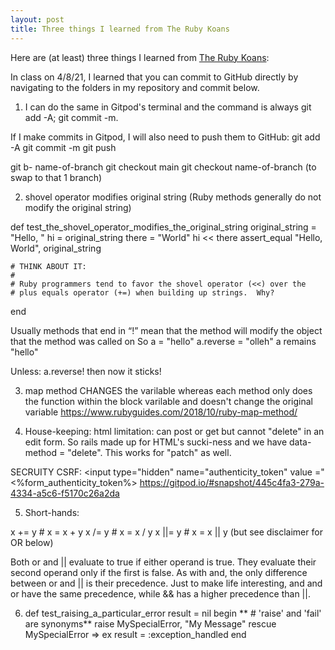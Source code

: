 ```yaml
---
layout: post
title: Three things I learned from The Ruby Koans
---
```


Here are (at least) three things I learned from [The Ruby Koans](http://rubykoans.com/):

In class on 4/8/21, I learned that you can commit to GitHub directly by navigating to the folders in my repository and commit below. 

1) I can do the same in Gitpod's terminal and the command is always git add -A; git commit -m. 

If I make commits in Gitpod, I will also need to push them to GitHub:
git add -A
git commit -m
git push

git b- name-of-branch
git checkout main
git checkout name-of-branch (to swap to that 1 branch)

2) shovel operator modifies original string (Ruby methods generally do not modify the original string)

def test_the_shovel_operator_modifies_the_original_string
    original_string = "Hello, "
    hi = original_string
    there = "World"
    hi << there
    assert_equal  "Hello, World", original_string

    # THINK ABOUT IT:
    #
    # Ruby programmers tend to favor the shovel operator (<<) over the
    # plus equals operator (+=) when building up strings.  Why?
  end

Usually methods that end in “!” mean that the method will modify the object that the method was called on
So a = "hello"
a.reverse = "olleh"
a remains "hello"

Unless: a.reverse!
then now it sticks! 


3) map method CHANGES the varilable whereas each method only does the function within the block varilable and doesn't change the original variable
https://www.rubyguides.com/2018/10/ruby-map-method/

4) House-keeping:
html limitation: can post or get but cannot "delete" in an edit form. So rails made up for HTML's sucki-ness and we have data-method = "delete". This works for "patch" as well.

SECRUITY CSRF:
<input type="hidden" name="authenticity_token" value ="<%form_authenticity_token%>
https://gitpod.io/#snapshot/445c4fa3-279a-4334-a5c6-f5170c26a2da
                                                       
5) Short-hands:

x += y   # x = x + y
x /= y   # x = x / y
x ||= y  # x = x || y (but see disclaimer for OR below)


Both or and || evaluate to true if either operand is true. They evaluate their second operand only if the first is false.
As with and, the only difference between or and || is their precedence.
Just to make life interesting, and and or have the same precedence, while && has a higher precedence than ||.

6)   def test_raising_a_particular_error
    result = nil
    begin
 **     # 'raise' and 'fail' are synonyms**
      raise MySpecialError, "My Message"
    rescue MySpecialError => ex
      result = :exception_handled
    end
    
    

